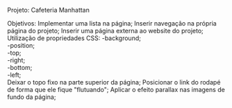  Projeto: Cafeteria Manhattan

 Objetivos:
Implementar uma lista na página;
Inserir navegação na própria página do projeto;
Inserir uma página externa ao website do projeto;<br>
Utilização de propriedades CSS:
-background;<br>
-position;<br>
-top;<br>
-right;<br>
-bottom;<br>
-left;<br>
Deixar o topo fixo na parte superior da página;
Posicionar o link do rodapé de forma que ele fique "flutuando";
Aplicar o efeito parallax nas imagens de fundo da página;